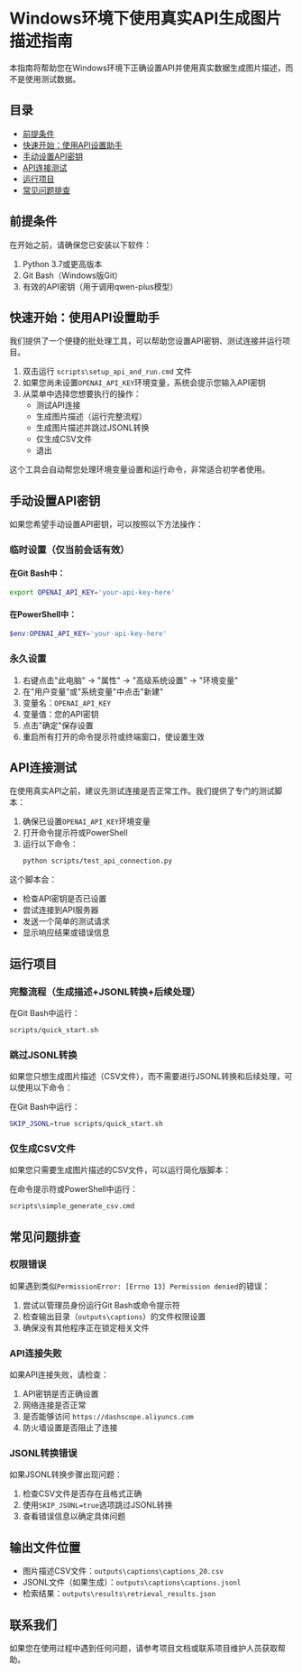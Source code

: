 # Windows环境下使用真实API生成图片描述指南

本指南将帮助您在Windows环境下正确设置API并使用真实数据生成图片描述，而不是使用测试数据。

## 目录
- [前提条件](#前提条件)
- [快速开始：使用API设置助手](#快速开始使用api设置助手)
- [手动设置API密钥](#手动设置api密钥)
- [API连接测试](#api连接测试)
- [运行项目](#运行项目)
- [常见问题排查](#常见问题排查)

## 前提条件

在开始之前，请确保您已安装以下软件：

1. Python 3.7或更高版本
2. Git Bash（Windows版Git）
3. 有效的API密钥（用于调用qwen-plus模型）

## 快速开始：使用API设置助手

我们提供了一个便捷的批处理工具，可以帮助您设置API密钥、测试连接并运行项目。

1. 双击运行 `scripts\setup_api_and_run.cmd` 文件
2. 如果您尚未设置`OPENAI_API_KEY`环境变量，系统会提示您输入API密钥
3. 从菜单中选择您想要执行的操作：
   - 测试API连接
   - 生成图片描述（运行完整流程）
   - 生成图片描述并跳过JSONL转换
   - 仅生成CSV文件
   - 退出

这个工具会自动帮您处理环境变量设置和运行命令，非常适合初学者使用。

## 手动设置API密钥

如果您希望手动设置API密钥，可以按照以下方法操作：

### 临时设置（仅当前会话有效）

#### 在Git Bash中：
```bash
export OPENAI_API_KEY='your-api-key-here'
```

#### 在PowerShell中：
```powershell
$env:OPENAI_API_KEY='your-api-key-here'
```

### 永久设置

1. 右键点击"此电脑" -> "属性" -> "高级系统设置" -> "环境变量"
2. 在"用户变量"或"系统变量"中点击"新建"
3. 变量名：`OPENAI_API_KEY`
4. 变量值：您的API密钥
5. 点击"确定"保存设置
6. 重启所有打开的命令提示符或终端窗口，使设置生效

## API连接测试

在使用真实API之前，建议先测试连接是否正常工作。我们提供了专门的测试脚本：

1. 确保已设置`OPENAI_API_KEY`环境变量
2. 打开命令提示符或PowerShell
3. 运行以下命令：
   ```bash
   python scripts/test_api_connection.py
   ```

这个脚本会：
- 检查API密钥是否已设置
- 尝试连接到API服务器
- 发送一个简单的测试请求
- 显示响应结果或错误信息

## 运行项目

### 完整流程（生成描述+JSONL转换+后续处理）

在Git Bash中运行：
```bash
scripts/quick_start.sh
```

### 跳过JSONL转换

如果您只想生成图片描述（CSV文件），而不需要进行JSONL转换和后续处理，可以使用以下命令：

在Git Bash中运行：
```bash
SKIP_JSONL=true scripts/quick_start.sh
```

### 仅生成CSV文件

如果您只需要生成图片描述的CSV文件，可以运行简化版脚本：

在命令提示符或PowerShell中运行：
```cmd
scripts\simple_generate_csv.cmd
```

## 常见问题排查

### 权限错误

如果遇到类似`PermissionError: [Errno 13] Permission denied`的错误：

1. 尝试以管理员身份运行Git Bash或命令提示符
2. 检查输出目录（`outputs\captions`）的文件权限设置
3. 确保没有其他程序正在锁定相关文件

### API连接失败

如果API连接失败，请检查：

1. API密钥是否正确设置
2. 网络连接是否正常
3. 是否能够访问 `https://dashscope.aliyuncs.com`
4. 防火墙设置是否阻止了连接

### JSONL转换错误

如果JSONL转换步骤出现问题：

1. 检查CSV文件是否存在且格式正确
2. 使用`SKIP_JSONL=true`选项跳过JSONL转换
3. 查看错误信息以确定具体问题

## 输出文件位置

- 图片描述CSV文件：`outputs\captions\captions_20.csv`
- JSONL文件（如果生成）：`outputs\captions\captions.jsonl`
- 检索结果：`outputs\results\retrieval_results.json`

## 联系我们

如果您在使用过程中遇到任何问题，请参考项目文档或联系项目维护人员获取帮助。